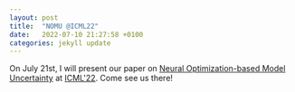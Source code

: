 ```yaml
---
layout: post
title:  "NOMU @ICML22"
date:   2022-07-10 21:27:58 +0100
categories: jekyll update
---
```

On July 21st, I will present our paper on [Neural Optimization-based Model Uncertainty](https://arxiv.org/pdf/2102.13640.pdf) at [ICML'22](https://icml.cc/Conferences/2022/Schedule?showEvent=16226). Come see us there!
